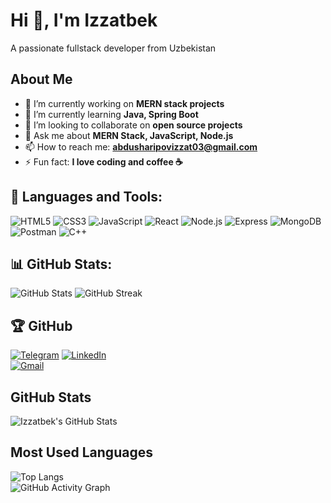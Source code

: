 # Hi 👋, I'm Izzatbek
A passionate fullstack developer from Uzbekistan

## About Me
- 🔭 I’m currently working on **MERN stack projects**
- 🌱 I’m currently learning **Java, Spring Boot**
- 👯 I’m looking to collaborate on **open source projects**
- 💬 Ask me about **MERN Stack, JavaScript, Node.js**
- 📫 How to reach me: **abdusharipovizzat03@gmail.com**
- ⚡ Fun fact: **I love coding and coffee ☕**

## 🚀 Languages and Tools:
![HTML5](https://img.shields.io/badge/HTML5-E34F26?style=for-the-badge&logo=html5&logoColor=white)
![CSS3](https://img.shields.io/badge/CSS3-1572B6?style=for-the-badge&logo=css3&logoColor=white)
![JavaScript](https://img.shields.io/badge/JavaScript-F7DF1E?style=for-the-badge&logo=javascript&logoColor=black)
![React](https://img.shields.io/badge/React-20232A?style=for-the-badge&logo=react&logoColor=61DAFB)
![Node.js](https://img.shields.io/badge/Node.js-43853D?style=for-the-badge&logo=node.js&logoColor=white)
![Express](https://img.shields.io/badge/Express.js-404D59?style=for-the-badge)
![MongoDB](https://img.shields.io/badge/MongoDB-4EA94B?style=for-the-badge&logo=mongodb&logoColor=white)
![Postman](https://img.shields.io/badge/Postman-FF6C37?style=for-the-badge&logo=postman&logoColor=white)
![C++](https://img.shields.io/badge/C++-00599C?style=for-the-badge&logo=c%2B%2B&logoColor=white)

## 📊 GitHub Stats:
![GitHub Stats](https://github-readme-stats.vercel.app/api?username=IncridableAcuman&show_icons=true&theme=radical)
![GitHub Streak](https://github-readme-streak-stats.herokuapp.com/?user=IncridableAcuman&theme=dark)

## 🏆 GitHub


[![Telegram](https://img.shields.io/badge/Telegram-2CA5E0?style=for-the-badge&logo=telegram&logoColor=white)](https://t.me/Izzat_9011) 
[![LinkedIn](https://img.shields.io/badge/LinkedIn-0077B5?style=for-the-badge&logo=linkedin&logoColor=white)](https://www.linkedin.com/in/izzatbek-abdusharipov-300a20275//)  
[![Gmail](https://img.shields.io/badge/Gmail-D14836?style=for-the-badge&logo=gmail&logoColor=white)](mailto:abdusharipovizzat03email@gmail.com)  

## GitHub Stats  
![Izzatbek's GitHub Stats](https://github-readme-stats.vercel.app/api?username=IncridableAcuman&show_icons=true&theme=radical)  
## Most Used Languages  
![Top Langs](https://github-readme-stats.vercel.app/api/top-langs/?username=IncridableAcuman&layout=compact&theme=radical)  
![GitHub Activity Graph](https://github-readme-activity-graph.vercel.app/graph?username=IncridableAcuman&theme=react-dark)

